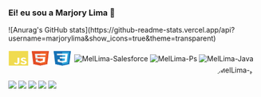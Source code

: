 ### Ei! eu sou a Marjory Lima 👋

<!--
**marjorylima/marjorylima** is a ✨ _special_ ✨ repository because its `README.md` (this file) appears on your GitHub profile.

Here are some ideas to get you started:

- 🔭 I’m currently working on ...
- 🌱 I’m currently learning ...
- 👯 I’m looking to collaborate on ...
- 🤔 I’m looking for help with ...
- 💬 Ask me about ...
- 📫 How to reach me: ...
- 😄 Pronouns: ...
- ⚡ Fun fact: ...
-->
<div>
![Anurag's GitHub stats](https://github-readme-stats.vercel.app/api?username=marjorylima&show_icons=true&theme=transparent)
</div>

<div style="display: inline_block"><br>
  <img align="center" alt="MelLima-Js" height="30" width="40" src="https://raw.githubusercontent.com/devicons/devicon/master/icons/javascript/javascript-plain.svg">
  <!-- -->
  <img align="center" alt="MelLima-HTML" height="30" width="40" src="https://raw.githubusercontent.com/devicons/devicon/master/icons/html5/html5-original.svg">
  <img align="center" alt="MelLima-CSS" height="30" width="40" src="https://raw.githubusercontent.com/devicons/devicon/master/icons/css3/css3-original.svg">
  <img align="center" alt="MelLima-Salesforce" height="30" width="40" src="https://cdn.jsdelivr.net/gh/devicons/devicon@v2.15.1/devicon.min.css">
  <img align="center" alt="MelLima-Ps" height="30" width="40" src="https://cdn.jsdelivr.net/gh/devicons/devicon@v2.15.1/devicon.min.css">
  <img align="center" alt="MelLima-Java" height="30" width="40" src="https://cdn.jsdelivr.net/gh/devicons/devicon@v2.15.1/devicon.min.css">
  <!--
  <img align="center" alt="MelLima-React" height="30" width="40" src="https://cdn.jsdelivr.net/gh/devicons/devicon@v2.15.1/devicon.min.css">
  -->
  <img align="right" alt="MelLima-pic" height="150" style="border-radius:50px;" src="https://twitter.com/i/status/1619792572792336384">
  
</div>

##

<div> 
  <a href="https://www.youtube.com/channel/UCML9jFodlofH625tQ3U-J4g" target="_blank"><img src="https://img.shields.io/badge/YouTube-FF0000?style=for-the-badge&logo=youtube&logoColor=white" target="_blank"></a>
  <a href="https://instagram.com/marjoryalima" target="_blank"><img src="https://img.shields.io/badge/-Instagram-%23E4405F?style=for-the-badge&logo=instagram&logoColor=white" target="_blank"></a>
 	<a href="https://twitter.com/LimMarjory" target="_blank"><img src="https://img.shields.io/badge/Twitch-9146FF?style=for-the-badge&logo=twitch&logoColor=white" target="_blank"></a>
 <!--<a href="https://discord.gg/wagxzStdcR" target="_blank"><img src="https://img.shields.io/badge/Discord-7289DA?style=for-the-badge&logo=discord&logoColor=white" target="_blank"></a> -->
  <a href = "mailto:marjory.lim@gmail.com"><img src="https://img.shields.io/badge/-Gmail-%23333?style=for-the-badge&logo=gmail&logoColor=white" target="_blank"></a>
  <a href="https://www.linkedin.com/in/marjory-lima-devsalesforce" target="_blank"><img src="https://img.shields.io/badge/-LinkedIn-%230077B5?style=for-the-badge&logo=linkedin&logoColor=white" target="_blank"></a> 
  </div>
